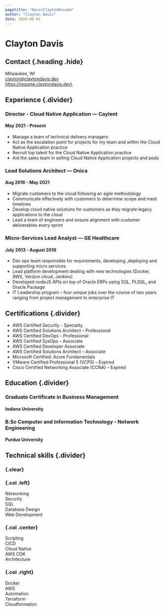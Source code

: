 ```yaml
---
pagetitle: "DavisClaytonResume"
author: "Clayton Davis"
date: 2020-06-01
---
```


# Clayton Davis

## Contact {.heading .hide}

Milwaukee, WI\
clayton@claytondavis.dev\
https://resume.claytondavis.dev\

## Experience {.divider}

### Director -  Cloud Native Application &mdash; Caylent

#### May 2021 - Present

- Manage a team of technical delivery managers
- Act as the escalation point for projects for my team and within the Cloud Native Application practice
- Recruit top talent for the Cloud Native Application practice
- Aid the sales team in selling Cloud Native Application projects and pods

### Lead Solutions Architect &mdash; Onica

#### Aug 2016 - May 2021

- Migrate customers to the cloud following an agile methodology
- Communicate effectively with customers to determine scope and meet timelines
- Develop cloud native solutions for customers as they migrate legacy applications to the cloud
- Lead a team of engineers and ensure alignment with customer deliverables every sprint

### Micro-Services Lead Analyst &mdash; GE Healthcare

#### July 2013 - August 2016

- Dev ops team responsible for requirements, developing ,deploying and supporting micro services
- Lead platform development dealing with new technologies (Docker, AWS, Verizon cloud, Jenkins)
- Developed nodeJS APIs on top of Oracle ERPs using SQL, PLSQL, and Oracle Package
- IT Leadership program – four unique jobs over the course of two years ranging from project management to enterprise IT

## Certifications {.divider}

- AWS Certified Security - Specialty
- AWS Certified Solutions Architect – Professional
- AWS Certified DevOps – Professional
- AWS Certified SysOps – Associate
- AWS Certified Developer Associate
- AWS Certified Solutions Architect – Associate
- Microsoft Certified: Azure Fundamentals
- VMware Certified Professional 5 (VCP5) – Expired
- Cisco Certified Networking Associate (CCNA) – Expired

## Education {.divider}

### Graduate Certificate in Business Management

#### Indiana University

### B.Sc Computer and Information Technology - Network Engineering 

#### Purdue University

## Technical skills {.divider}

### {.clear}

### {.col .left}

Networking\
Security\
SQL\
Database Design\
Web Development

### {.col .center}

Scripting\
CICD\
Cloud Native\
AWS CDK\
Architecture

### {.col .right}

Docker\
AWS\
Automation\
Terraform\
Cloudformation
